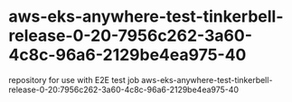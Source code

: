 # aws-eks-anywhere-test-tinkerbell-release-0-20-7956c262-3a60-4c8c-96a6-2129be4ea975-40
repository for use with E2E test job aws-eks-anywhere-test-tinkerbell-release-0-20:7956c262-3a60-4c8c-96a6-2129be4ea975-40
